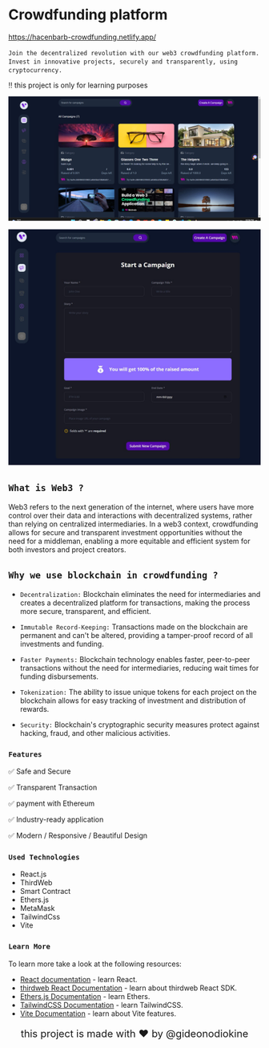 # Crowdfunding platform
<https://hacenbarb-crowdfunding.netlify.app/>

`Join the decentralized revolution with our web3 crowdfunding platform. Invest in innovative projects, securely and transparently, using cryptocurrency.`

‼ this project is only for learning purposes

![img](images_for_preview/3.png)

![img](images_for_preview/2.jpg)

## `What is Web3 ?`

Web3 refers to the next generation of the internet, where users have more control over their data and interactions with decentralized systems, rather than relying on centralized intermediaries. In a web3 context, crowdfunding allows for secure and transparent investment opportunities without the need for a middleman, enabling a more equitable and efficient system for both investors and project creators.

## `Why we use blockchain in crowdfunding ?`

* `Decentralization:` Blockchain eliminates the need for intermediaries and creates a decentralized platform for transactions, making the process more secure, transparent, and efficient.

* `Immutable Record-Keeping:` Transactions made on the blockchain are permanent and can't be altered, providing a tamper-proof record of all investments and funding.

* `Faster Payments:` Blockchain technology enables faster, peer-to-peer transactions without the need for intermediaries, reducing wait times for funding disbursements.

* `Tokenization:` The ability to issue unique tokens for each project on the blockchain allows for easy tracking of investment and distribution of rewards.

* `Security:` Blockchain's cryptographic security measures protect against hacking, fraud, and other malicious activities.

### `Features`

  ✅ Safe and Secure

  ✅ Transparent Transaction

  ✅ payment with Ethereum

  ✅ Industry-ready application

  ✅ Modern / Responsive / Beautiful  Design

### `Used Technologies`

* React.js
* ThirdWeb
* Smart Contract
* Ethers.js
* MetaMask
* TailwindCss
* Vite

### `Learn More`

To learn more take a look at the following resources:

* [React documentation](https://reactjs.org/) - learn React.
* [thirdweb React Documentation](https://docs.thirdweb.com/react) - learn about thirdweb React SDK.
* [Ethers.js Documentation](https://docs.ethers.org/v5/) - learn Ethers.
* [TailwindCSS Documentation](https://tailwindcss.com/) - learn TailwindCSS.
* [Vite Documentation](https://vitejs.dev/guide/) - learn about Vite features.

<p style="text-align: center;font-size:1.25rem">this project is made with ♥ by <a href="https://github.com/gideonodiokine" target="_blank" style="color:light-blue;text-decoration:none">@gideonodiokine</a></p>
